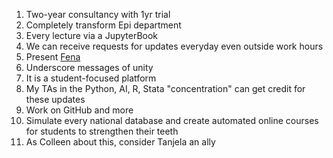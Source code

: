 1. Two-year consultancy with 1yr trial
2. Completely transform Epi department
3. Every lecture via a JupyterBook
4. We can receive requests for updates everyday even outside work hours
5. Present [Fena](https://jhustata.github.io/basic/chapter3.html#miscellany)
6. Underscore messages of unity
7. It is a student-focused platform
8. My TAs in the Python, AI, R, Stata "concentration" can get credit for these updates
9. Work on GitHub and more
10. Simulate every national database and create automated online courses for students to strengthen their teeth
11. As Colleen about this, consider Tanjela an ally
